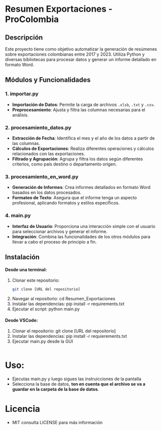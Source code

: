 # Resumen Exportaciones - ProColombia

## Descripción

Este proyecto tiene como objetivo automatizar la generación de resúmenes sobre exportaciones colombianas entre 2017 y 2023. Utiliza Python y diversas bibliotecas para procesar datos y generar un informe detallado en formato Word.

## Módulos y Funcionalidades

### 1. **importar.py**
- **Importación de Datos**: Permite la carga de archivos `.xlsb`, `.txt` y `.csv`.
- **Preprocesamiento**: Ajusta y filtra las columnas necesarias para el análisis.

### 2. **procesamiento_datos.py**
- **Extracción de Fecha**: Identifica el mes y el año de los datos a partir de las columnas.
- **Cálculos de Exportaciones**: Realiza diferentes operaciones y cálculos relacionados con las exportaciones.
- **Filtrado y Agrupación**: Agrupa y filtra los datos según diferentes criterios, como país destino o departamento origen.

### 3. **procesamiento_en_word.py**
- **Generación de Informes**: Crea informes detallados en formato Word basados en los datos procesados.
- **Formateo de Texto**: Asegura que el informe tenga un aspecto profesional, aplicando formatos y estilos específicos.

### 4. **main.py**
- **Interfaz de Usuario**: Proporciona una interacción simple con el usuario para seleccionar archivos y generar el informe.
- **Integración**: Combina las funcionalidades de los otros módulos para llevar a cabo el proceso de principio a fin.

## Instalación

#### Desde una terminal:
1. Clonar este repositorio:
   ```bash
   git clone [URL del repositorio]
2. Navegar al repositorio:
    cd Resumen_Exportaciones
3. Instalar las dependencias:
    pip install -r requirements.txt
4. Ejecutar el script:
    python main.py  
    
#### Desde VSCode:
1. Clonar el repositorio:
    git clone [URL del repositorio]
2. Instalar las dependencias:
    pip install -r requierements.txt
3. Ejecutar main.py desde la GUI
    ```

# Uso:

- Ejecutas main.py y luego sigues las instruicciones de la pantalla
- Selecciona la base de datos, **ten en cuenta que el archivo se va a guardar en la carpeta de la base de datos**. 

# Licencia

- MIT consulta LICENSE para más información